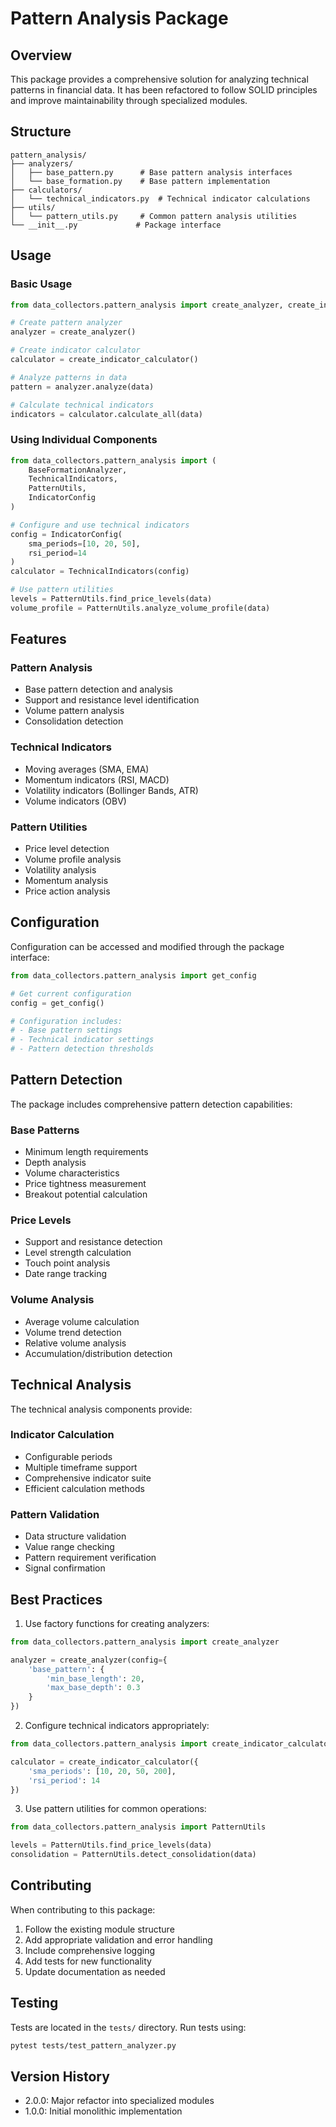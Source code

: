 # Pattern Analysis Package

## Overview

This package provides a comprehensive solution for analyzing technical patterns in financial data. It has been refactored to follow SOLID principles and improve maintainability through specialized modules.

## Structure

```
pattern_analysis/
├── analyzers/
│   ├── base_pattern.py      # Base pattern analysis interfaces
│   └── base_formation.py    # Base pattern implementation
├── calculators/
│   └── technical_indicators.py  # Technical indicator calculations
├── utils/
│   └── pattern_utils.py     # Common pattern analysis utilities
└── __init__.py             # Package interface
```

## Usage

### Basic Usage

```python
from data_collectors.pattern_analysis import create_analyzer, create_indicator_calculator

# Create pattern analyzer
analyzer = create_analyzer()

# Create indicator calculator
calculator = create_indicator_calculator()

# Analyze patterns in data
pattern = analyzer.analyze(data)

# Calculate technical indicators
indicators = calculator.calculate_all(data)
```

### Using Individual Components

```python
from data_collectors.pattern_analysis import (
    BaseFormationAnalyzer,
    TechnicalIndicators,
    PatternUtils,
    IndicatorConfig
)

# Configure and use technical indicators
config = IndicatorConfig(
    sma_periods=[10, 20, 50],
    rsi_period=14
)
calculator = TechnicalIndicators(config)

# Use pattern utilities
levels = PatternUtils.find_price_levels(data)
volume_profile = PatternUtils.analyze_volume_profile(data)
```

## Features

### Pattern Analysis
- Base pattern detection and analysis
- Support and resistance level identification
- Volume pattern analysis
- Consolidation detection

### Technical Indicators
- Moving averages (SMA, EMA)
- Momentum indicators (RSI, MACD)
- Volatility indicators (Bollinger Bands, ATR)
- Volume indicators (OBV)

### Pattern Utilities
- Price level detection
- Volume profile analysis
- Volatility analysis
- Momentum analysis
- Price action analysis

## Configuration

Configuration can be accessed and modified through the package interface:

```python
from data_collectors.pattern_analysis import get_config

# Get current configuration
config = get_config()

# Configuration includes:
# - Base pattern settings
# - Technical indicator settings
# - Pattern detection thresholds
```

## Pattern Detection

The package includes comprehensive pattern detection capabilities:

### Base Patterns
- Minimum length requirements
- Depth analysis
- Volume characteristics
- Price tightness measurement
- Breakout potential calculation

### Price Levels
- Support and resistance detection
- Level strength calculation
- Touch point analysis
- Date range tracking

### Volume Analysis
- Average volume calculation
- Volume trend detection
- Relative volume analysis
- Accumulation/distribution detection

## Technical Analysis

The technical analysis components provide:

### Indicator Calculation
- Configurable periods
- Multiple timeframe support
- Comprehensive indicator suite
- Efficient calculation methods

### Pattern Validation
- Data structure validation
- Value range checking
- Pattern requirement verification
- Signal confirmation

## Best Practices

1. Use factory functions for creating analyzers:
```python
from data_collectors.pattern_analysis import create_analyzer

analyzer = create_analyzer(config={
    'base_pattern': {
        'min_base_length': 20,
        'max_base_depth': 0.3
    }
})
```

2. Configure technical indicators appropriately:
```python
from data_collectors.pattern_analysis import create_indicator_calculator

calculator = create_indicator_calculator({
    'sma_periods': [10, 20, 50, 200],
    'rsi_period': 14
})
```

3. Use pattern utilities for common operations:
```python
from data_collectors.pattern_analysis import PatternUtils

levels = PatternUtils.find_price_levels(data)
consolidation = PatternUtils.detect_consolidation(data)
```

## Contributing

When contributing to this package:

1. Follow the existing module structure
2. Add appropriate validation and error handling
3. Include comprehensive logging
4. Add tests for new functionality
5. Update documentation as needed

## Testing

Tests are located in the `tests/` directory. Run tests using:

```bash
pytest tests/test_pattern_analyzer.py
```

## Version History

- 2.0.0: Major refactor into specialized modules
- 1.0.0: Initial monolithic implementation
